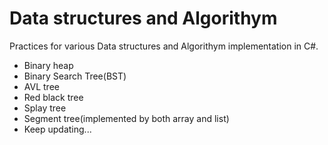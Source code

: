 # Data structures and Algorithym
Practices for various Data structures and Algorithym implementation in C#.
- Binary heap
- Binary Search Tree(BST)
- AVL tree
- Red black tree
- Splay tree
- Segment tree(implemented by both array and list)
- Keep updating...
